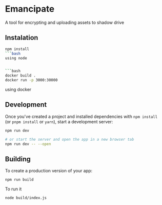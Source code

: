 # Emancipate

A tool for encrypting and uploading assets to shadow drive

## Instalation
```bash
npm install
```bash
using node


```bash
docker build .
docker run -p 3000:30000
```
using docker


## Development

Once you've created a project and installed dependencies with `npm install` (or `pnpm install` or `yarn`), start a development server:

```bash
npm run dev

# or start the server and open the app in a new browser tab
npm run dev -- --open
```

## Building

To create a production version of your app:

```bash
npm run build
```
To run it

```bash
node build/index.js
```
